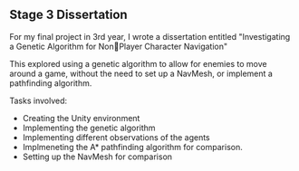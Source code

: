 ## Stage 3 Dissertation

For my final project in 3rd year, I wrote a dissertation entitled "Investigating a Genetic Algorithm for NonPlayer Character Navigation"

This explored using a genetic algorithm to allow for enemies to move around a game, without the need to set up a NavMesh, or implement a pathfinding algorithm.

Tasks involved:
- Creating the Unity environment
- Implementing the genetic algorithm
- Implementing different observations of the agents
- Implmeneting the A* pathfinding algorithm for comparison.
- Setting up the NavMesh for comparison
